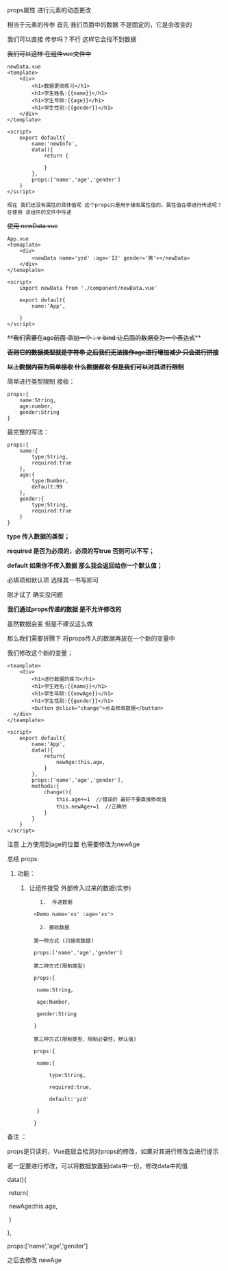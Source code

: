 props属性 进行元素的动态更改

相当于元素的传参 首先 我们页面中的数据 不是固定的，它是会改变的

我们可以直接 传参吗？不行 这样它会找不到数据

~~我们可以这样 在组件vue文件中~~

```vue
newData.vue
<template>
	<div>
		<h1>数据更改练习</h1>
		<h1>学生姓名:{{name}}</h1>
		<h1>学生年龄:{{age}}</h1>
		<h1>学生性别:{{gender}}</h1>
	</div>
</template>

<script>
	export default{
		name:'newInfo',
		data(){
			return {
				
			}
		},
		props:['name','age','gender']
	}
</script>

现在 我们还没有属性的具体值呢 这个props只是用于接收属性值的，属性值在哪进行传递呢？
在使用 该组件的文件中传递
```

~~使用 newData.vue~~

```vue
App.vue
<temaplate>
	<div>
		<newData name='yzd' :age='13' gender='男'></newData>
	</div>
</temaplate>

<script>
	import newData from './component/newData.vue'

	export default{
		name:'App',
		
	}
</script>
```

~~**我们需要在age前面 添加一个：v-bind 让后面的数据变为一个表达式~~**

**~~否则它的数据类型就是字符串 之后我们无法操作age进行增加减少 只会进行拼接~~**

**~~以上数据内容为简单接收 什么数据都收 但是我们可以对其进行限制~~**

简单进行类型限制 接收：

```vue
props:{
	name:String,
	age:number,
	gender:String
}
```

最完整的写法：

```vue
props:{
	name:{
		type:String,
		required:true
	},
	age:{
		type:Number,
		default:99
	},
	gender:{
		type:String,
		required:true
	}
}
```

**type				 传入数据的类型；**

**required		 是否为必须的，必须的写true 否则可以不写；**

**default			如果你不传入数据 那么我会返回给你一个默认值；**

必填项和默认项 选择其一书写即可

刚才试了 确实没问题



**我们通过props传递的数据 是不允许修改的**

虽然数据会变 但是不建议这么做

那么我们需要折腾下 将props传入的数据再放在一个新的变量中

我们修改这个新的变量；

```vue
<teamplate>
	<div>
        <h1>进行数据的练习</h1>
        <h1>学生姓名:{{name}}</h1>
        <h1>学生年龄:{{newAge}}</h1>
        <h1>学生性别:{{gender}}</h1>
        <button @click="change">点击修改数据</button>
  </div>
</teamplate>

<script>
	export default{
		name:'App',
		data(){
			return{
				newAge:this.age,
			}
		},
		props:['name','age','gender'],
		methods:{
			change(){
				this.age+=1  //错误的 最好不要直接修改值
				this.newAge+=1	//正确的
			}
		}
	}
</script>
```

注意 上方使用到age的位置 也需要修改为newAge



总结 props:

  1. 功能：

     1. ​	让组件接受 外部传入过来的数据(实参)

         		1.  传递数据

              <Demo name='xx' :age='xx'>

         		2. 接收数据

              第一种方式 (只接收数据)

              props:['name','age','gender']

              第二种方式(限制类型)

              props:{

              ​	name:String,

              ​	age:Number,

              ​	gender:String

              }

              第三种方式(限制类型、限制必要性，默认值)

              props:{

              ​	name:{

              ​		type:String,

              ​		required:true,

              ​		default:'yzd'

              ​	}

              }

备注 ：

​	props是只读的，Vue底层会检测对props的修改，如果对其进行修改会进行提示

若一定要进行修改，可以将数据放置到data中一份，修改data中的值

data(){

​	return{

​		newAge:this.age,

​	}

},

props:['name','age','gender']

之后去修改 newAge









